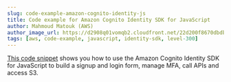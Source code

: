 ```yaml
---
slug: code-example-amazon-cognito-identity-js
title: Code example for Amazon Cognito Identity SDK for JavaScript
author: Mahmoud Matouk (AWS)
author_image_url: https://d2908q01vomqb2.cloudfront.net/22d200f8670dbdb3e253a90eee5098477c95c23d/2020/02/21/Mahmoud-Matouk.png
tags: [aws, code-example, javascript, identity-sdk, level-300]
---
```


[This code snippet](https://jsfiddle.net/mmatouk/mba9q5os/3/) shows you how to use the Amazon Cognito Identity SDK for JavaScript to build a signup and login form, manage MFA, call APIs and access S3. 